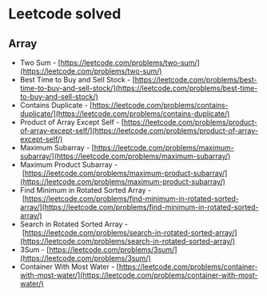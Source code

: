 # Leetcode solved
## Array
- Two Sum - [https://leetcode.com/problems/two-sum/](https://leetcode.com/problems/two-sum/)
- Best Time to Buy and Sell Stock - [https://leetcode.com/problems/best-time-to-buy-and-sell-stock/](https://leetcode.com/problems/best-time-to-buy-and-sell-stock/)
- Contains Duplicate - [https://leetcode.com/problems/contains-duplicate/](https://leetcode.com/problems/contains-duplicate/)
- Product of Array Except Self - [https://leetcode.com/problems/product-of-array-except-self/](https://leetcode.com/problems/product-of-array-except-self/)
- Maximum Subarray - [https://leetcode.com/problems/maximum-subarray/](https://leetcode.com/problems/maximum-subarray/)
- Maximum Product Subarray - [https://leetcode.com/problems/maximum-product-subarray/](https://leetcode.com/problems/maximum-product-subarray/)
- Find Minimum in Rotated Sorted Array - [https://leetcode.com/problems/find-minimum-in-rotated-sorted-array/](https://leetcode.com/problems/find-minimum-in-rotated-sorted-array/)
- Search in Rotated Sorted Array - [https://leetcode.com/problems/search-in-rotated-sorted-array/](https://leetcode.com/problems/search-in-rotated-sorted-array/)
- 3Sum - [https://leetcode.com/problems/3sum/](https://leetcode.com/problems/3sum/)
- Container With Most Water - [https://leetcode.com/problems/container-with-most-water/](https://leetcode.com/problems/container-with-most-water/)
